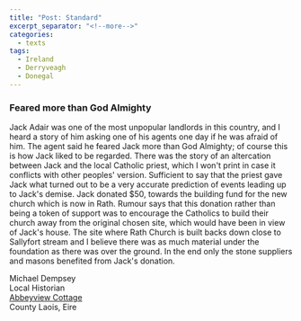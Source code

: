 ```yaml
---
title: "Post: Standard"
excerpt_separator: "<!--more-->"
categories:
  - texts
tags:
  - Ireland
  - Derryveagh
  - Donegal
---
```

### Feared more than God Almighty

Jack Adair was one of the most unpopular landlords in this country, and I heard a story of him asking one of his agents one day if he was afraid of him. The agent said he feared Jack more than God Almighty; of course this is how Jack liked to be regarded. There was the story of an altercation between Jack and the local Catholic priest, which I won't print in case it conflicts with other peoples' version. Sufficient to say that the priest gave Jack what turned out to be a very accurate prediction of events leading up to Jack's demise. Jack donated $50, towards the building fund for the new church which is now in Rath. Rumour says that this donation rather than being a token of support was to encourage the Catholics to build their church away from the original chosen site, which would have been in view of Jack's house. The site where Rath Church is built backs down close to Sallyfort stream and I believe there was as much material under the foundation as there was over the ground. In the end only the stone suppliers and masons benefited from Jack's donation.  
<!--more-->
Michael Dempsey  
Local Historian  
[Abbeyview Cottage](http://web.archive.org/web/20070819023905/http://www.barrowvale.com/abbeyview/history.asp "Abbeyview Cottage")  
County Laois, Eire
